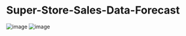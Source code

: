 # Super-Store-Sales-Data-Forecast

![image](https://github.com/yash733/Super-Store-Sales-Data-Forecast/assets/100533686/2cf4e420-0c0e-4018-b893-c7474e95c20e)
![image](https://github.com/yash733/Super-Store-Sales-Data-Forecast/assets/100533686/0da5c5ab-f628-4b59-9ace-d10e2e148e13)

